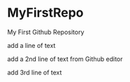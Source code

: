 # MyFirstRepo
My First Github Repository

add a line of text 

add a 2nd line of text from Github editor 

add 3rd line of text 
